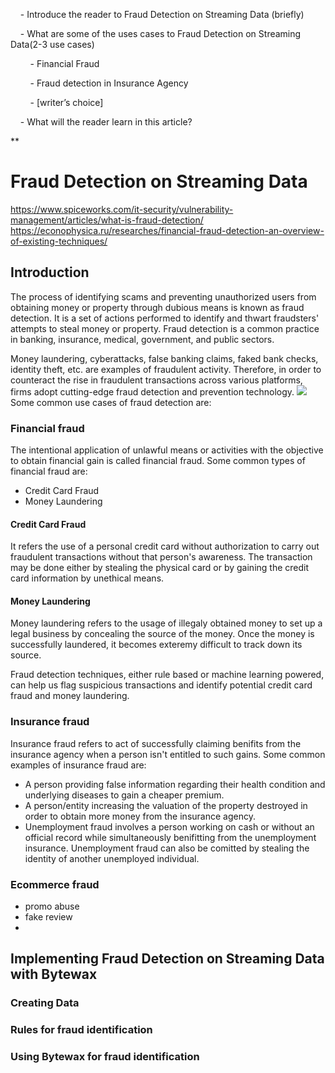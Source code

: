     \- Introduce the reader to Fraud Detection on Streaming Data (briefly)

    \- What are some of the uses cases to Fraud Detection on Streaming Data(2-3 use cases)

        \- Financial Fraud

        \- Fraud detection in Insurance Agency

        \- \[writer’s choice\]

    \- What will the reader learn in this article?

**

# Fraud Detection on Streaming Data
https://www.spiceworks.com/it-security/vulnerability-management/articles/what-is-fraud-detection/
https://econophysica.ru/researches/financial-fraud-detection-an-overview-of-existing-techniques/



## Introduction
The process of identifying scams and preventing unauthorized users from obtaining money or property through dubious means is known as fraud detection. It is a set of actions performed to identify and thwart fraudsters' attempts to steal money or property. Fraud detection is a common practice in banking, insurance, medical, government, and public sectors.

Money laundering, cyberattacks, false banking claims, faked bank checks, identity theft, etc. are examples of fraudulent activity. Therefore, in order to counteract the rise in fraudulent transactions across various platforms, firms adopt cutting-edge fraud detection and prevention technology.
![](images/fraud.jpg)
Some common use cases of fraud detection are: 

### Financial fraud
The intentional application of unlawful means or activities with the objective to obtain financial gain is called financial fraud. Some common types of financial fraud are:
- Credit Card Fraud
- Money Laundering

#### Credit Card Fraud
It refers the use of a personal credit card without authorization to carry out fraudulent transactions without that person's awareness. The transaction may be done either by stealing the physical card or by gaining the credit card information by unethical means.

#### Money Laundering
Money laundering refers to the usage of illegaly obtained money to set up a legal business by concealing the source of the money. Once the money is successfully laundered, it becomes exteremy difficult to track down its source.

Fraud detection techniques, either rule based or machine learning powered, can help us flag suspicious transactions and identify potential credit card fraud and money laundering.

### Insurance fraud
Insurance fraud refers to act of successfully claiming benifits from the insurance agency when a person isn't entitled to such gains. Some common examples of insurance fraud are:
- A person providing false information regarding their health condition and underlying diseases to gain a cheaper premium.
- A person/entity increasing the valuation of the property destroyed in order to obtain more money from the insurance agency.
- Unemployment fraud involves a person working on cash or without an official record while simultaneously benifitting from the unemployment insurance. Unemployment fraud can also be comitted by stealing the identity of another unemployed individual.
### Ecommerce fraud
- promo abuse
- fake review
- 




## Implementing Fraud Detection on Streaming Data with Bytewax
### Creating Data
### Rules for fraud identification
### Using Bytewax for fraud identification
